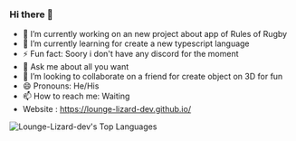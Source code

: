 ### Hi there 👋

- 🔭 I’m currently working on an new project about app of Rules of Rugby
- 🌱 I’m currently learning for create a new typescript language
- ⚡ Fun fact: Soory i don't have any discord for the moment
- 💬 Ask me about all you want
- 👯 I’m looking to collaborate on a friend for create object on 3D for fun 
- 😄 Pronouns: He/His
- 📫 How to reach me: Waiting
- Website : https://lounge-lizard-dev.github.io/
<!--
**Lounge-Lizard-dev/Lounge-Lizard-dev** is a ✨ _special_ ✨ repository because its `README.md` (this file) appears on your GitHub profile.

Here are some ideas to get you started:

- 🔭 I’m currently working on an new project about app of Rules of Rugby
- 🌱 I’m currently learning for create a new typescript language
- 👯 I’m looking to collaborate on ...
- 🤔 I’m looking for help with ...
- 💬 Ask me about all you want
- 📫 How to reach me: ...
- 😄 Pronouns: ...
- ⚡ Fun fact: ...

-->
![Lounge-Lizard-dev's Top Languages](https://github-readme-stats.vercel.app/api/top-langs/?username=Lounge-Lizard-dev&theme=vue-dark&show_icons=true&hide_border=false&layout=compact)
